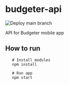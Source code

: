 # budgeter-api

![Deploy main branch](https://github.com/cedomir-spalevic/budgeter-api/workflows/Deploy%20main%20branch/badge.svg)

API for Budgeter mobile app

## How to run
```
   # Install modules
   npm install

   # Run app
   npm start
```